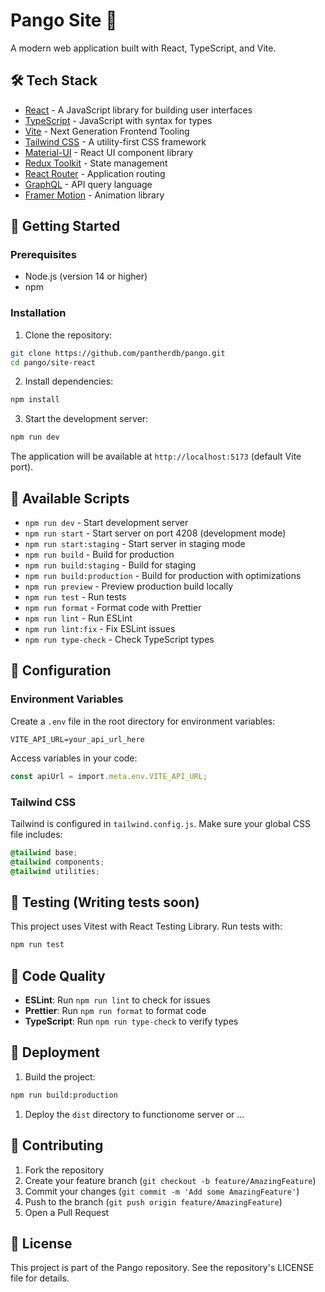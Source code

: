 # Pango Site 🚀

A modern web application built with React, TypeScript, and Vite.

## 🛠️ Tech Stack

- [React](https://reactjs.org/) - A JavaScript library for building user interfaces
- [TypeScript](https://www.typescriptlang.org/) - JavaScript with syntax for types
- [Vite](https://vitejs.dev/) - Next Generation Frontend Tooling
- [Tailwind CSS](https://tailwindcss.com/) - A utility-first CSS framework
- [Material-UI](https://mui.com/) - React UI component library
- [Redux Toolkit](https://redux-toolkit.js.org/) - State management
- [React Router](https://reactrouter.com/) - Application routing
- [GraphQL](https://graphql.org/) - API query language
- [Framer Motion](https://www.framer.com/motion/) - Animation library

## 🚀 Getting Started

### Prerequisites

- Node.js (version 14 or higher)
- npm

### Installation

1. Clone the repository:

```bash
git clone https://github.com/pantherdb/pango.git
cd pango/site-react
```

2. Install dependencies:

```bash
npm install
```

3. Start the development server:

```bash
npm run dev
```

The application will be available at `http://localhost:5173` (default Vite port).

## 📜 Available Scripts

- `npm run dev` - Start development server
- `npm run start` - Start server on port 4208 (development mode)
- `npm run start:staging` - Start server in staging mode
- `npm run build` - Build for production
- `npm run build:staging` - Build for staging
- `npm run build:production` - Build for production with optimizations
- `npm run preview` - Preview production build locally
- `npm run test` - Run tests
- `npm run format` - Format code with Prettier
- `npm run lint` - Run ESLint
- `npm run lint:fix` - Fix ESLint issues
- `npm run type-check` - Check TypeScript types


## 🔧 Configuration

### Environment Variables

Create a `.env` file in the root directory for environment variables:

```env
VITE_API_URL=your_api_url_here
```

Access variables in your code:

```typescript
const apiUrl = import.meta.env.VITE_API_URL;
```

### Tailwind CSS

Tailwind is configured in `tailwind.config.js`. Make sure your global CSS file includes:

```css
@tailwind base;
@tailwind components;
@tailwind utilities;
```

## 🧪 Testing (Writing tests soon)

This project uses Vitest with React Testing Library. Run tests with:

```bash
npm run test
```

## 📝 Code Quality

- **ESLint**: Run `npm run lint` to check for issues
- **Prettier**: Run `npm run format` to format code
- **TypeScript**: Run `npm run type-check` to verify types

## 🚀 Deployment

1. Build the project:
  
```bash
npm run build:production
```

1. Deploy the `dist` directory to functionome server  or ...

## 🤝 Contributing

1. Fork the repository
2. Create your feature branch (`git checkout -b feature/AmazingFeature`)
3. Commit your changes (`git commit -m 'Add some AmazingFeature'`)
4. Push to the branch (`git push origin feature/AmazingFeature`)
5. Open a Pull Request

## 📄 License

This project is part of the Pango repository. See the repository's LICENSE file for details.
